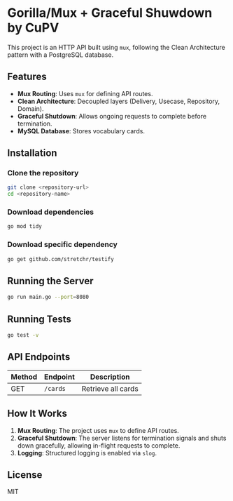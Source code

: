 # Gorilla/Mux + Graceful Shuwdown by CuPV

This project is an HTTP API built using `mux`, following the Clean Architecture pattern with a PostgreSQL database.

## Features
- **Mux Routing**: Uses `mux` for defining API routes.
- **Clean Architecture**: Decoupled layers (Delivery, Usecase, Repository, Domain).
- **Graceful Shutdown**: Allows ongoing requests to complete before termination.
- **MySQL Database**: Stores vocabulary cards.

## Installation
### Clone the repository
```sh
git clone <repository-url>
cd <repository-name>
```

### Download dependencies
```sh
go mod tidy
```

### Download specific dependency
```sh
go get github.com/stretchr/testify
```

## Running the Server
```sh
go run main.go --port=8080
```

## Running Tests
```sh
go test -v
```

## API Endpoints
| Method | Endpoint     | Description         |
|--------|-------------|---------------------|
| GET    | `/cards`    | Retrieve all cards |

## How It Works
1. **Mux Routing**: The project uses `mux` to define API routes.
2. **Graceful Shutdown**: The server listens for termination signals and shuts down gracefully, allowing in-flight requests to complete.
3. **Logging**: Structured logging is enabled via `slog`.

## License
MIT
